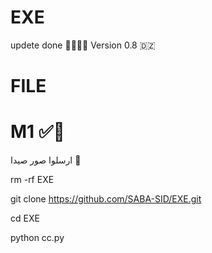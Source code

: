 # EXE

updete done  🥷🏻🇦🇱
Version 0.8 🇩🇿
# FILE 

# M1  ✅🖤

ارسلوا صور صيدا 🖤



rm -rf EXE

git clone https://github.com/SABA-SID/EXE.git

cd EXE

python cc.py
